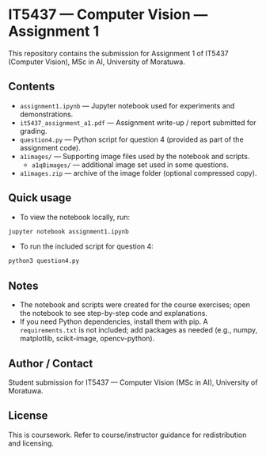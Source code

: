 # IT5437 — Computer Vision — Assignment 1

This repository contains the submission for Assignment 1 of IT5437 (Computer Vision), MSc in AI, University of Moratuwa.

Contents
--------
- `assignment1.ipynb` — Jupyter notebook used for experiments and demonstrations.
- `it5437_assignment_a1.pdf` — Assignment write-up / report submitted for grading.
- `question4.py` — Python script for question 4 (provided as part of the assignment code).
- `a1images/` — Supporting image files used by the notebook and scripts.
	- `a1q8images/` — additional image set used in some questions.
- `a1images.zip` — archive of the image folder (optional compressed copy).

Quick usage
-----------
- To view the notebook locally, run:

```bash
jupyter notebook assignment1.ipynb
```

- To run the included script for question 4:

```bash
python3 question4.py
```

Notes
-----
- The notebook and scripts were created for the course exercises; open the notebook to see step-by-step code and explanations.
- If you need Python dependencies, install them with pip. A `requirements.txt` is not included; add packages as needed (e.g., numpy, matplotlib, scikit-image, opencv-python).

Author / Contact
----------------
Student submission for IT5437 — Computer Vision (MSc in AI), University of Moratuwa.

License
-------
This is coursework. Refer to course/instructor guidance for redistribution and licensing.
